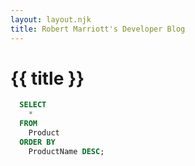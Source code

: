 ```yaml
---
layout: layout.njk
title: Robert Marriott's Developer Blog
---
```


# {{ title }}

```SQL
  SELECT
    *
  FROM
    Product
  ORDER BY
    ProductName DESC;
```
